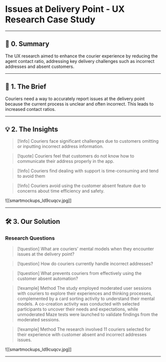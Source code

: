 # Issues at Delivery Point - UX Research Case Study

---

## 📖 **0. Summary**

The UX research aimed to enhance the courier experience by reducing the agent contact ratio, addressing key delivery challenges such as incorrect addresses and absent customers.

---
## 💬 **1. The Brief**
Couriers need a way to accurately report issues at the delivery point because the current process is unclear and often incorrect. This leads to increased contact ratios. 

---

## 💡 **2. The Insights**

> [!info] Couriers face significant challenges due to customers omitting or inputting incorrect address information.

> [!quote] Couriers feel that customers do not know how to communicate their address properly in the app.

> [!info] Couriers find dealing with support is time-consuming and tend to avoid them

> [!info] Couriers avoid using the customer absent feature due to concerns about time efficiency and safety.

![[smartmockups_ld9cuqcv.jpg]]

---

## 🛠️ **3. Our Solution**

### Research Questions

> [!question] What are couriers' mental models when they encounter issues at the delivery point?

> [!question] How do couriers currently handle incorrect addresses?

> [!question] What prevents couriers from effectively using the customer absent automation?

> [!example] Method
> The study employed moderated user sessions with couriers to explore their experiences and thinking processes, complemented by a card sorting activity to understand their mental models. A co-creation activity was conducted with selected participants to uncover their needs and expectations, while unmoderated Maze tests were launched to validate findings from the moderated sessions.

> [!example] Method
> The research involved 11 couriers selected for their experience with customer absent and incorrect addresses issues. 

![[smartmockups_ld9cuqcv.jpg]]

---
